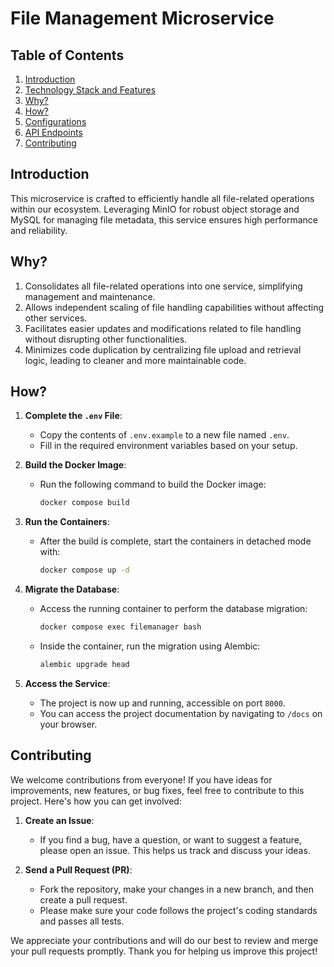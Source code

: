 # File Management Microservice

## Table of Contents
1. [Introduction](#Introduction)
2. [Technology Stack and Features]()
3. [Why?](#Why?)
4. [How?](#How?)
4. [Configurations]()
5. [API Endpoints]()
6. [Contributing](#Contributing)

## Introduction

This microservice is crafted to efficiently handle all file-related operations within our ecosystem. Leveraging MinIO for robust object storage and MySQL for managing file metadata, this service ensures high performance and reliability. 

## Why?

1. Consolidates all file-related operations into one service, simplifying management and maintenance.
2. Allows independent scaling of file handling capabilities without affecting other services.
3. Facilitates easier updates and modifications related to file handling without disrupting other functionalities.
4. Minimizes code duplication by centralizing file upload and retrieval logic, leading to cleaner and more maintainable code.

## How?

1. **Complete the `.env` File**: 
    - Copy the contents of `.env.example` to a new file named `.env`.
    - Fill in the required environment variables based on your setup.

2. **Build the Docker Image**:
    - Run the following command to build the Docker image:
        ```bash
        docker compose build
        ```

3. **Run the Containers**:
    - After the build is complete, start the containers in detached mode with:
        ```bash
        docker compose up -d
        ```

4. **Migrate the Database**:
    - Access the running container to perform the database migration:
        ```bash
        docker compose exec filemanager bash
        ```
    - Inside the container, run the migration using Alembic:
        ```bash
        alembic upgrade head
        ```

5. **Access the Service**:
    - The project is now up and running, accessible on port `8000`.
    - You can access the project documentation by navigating to `/docs` on your browser.


## Contributing

We welcome contributions from everyone! If you have ideas for improvements, new features, or bug fixes, feel free to contribute to this project. Here's how you can get involved:

1. **Create an Issue**: 
    - If you find a bug, have a question, or want to suggest a feature, please open an issue. This helps us track and discuss your ideas.

2. **Send a Pull Request (PR)**:
    - Fork the repository, make your changes in a new branch, and then create a pull request. 
    - Please make sure your code follows the project's coding standards and passes all tests.

We appreciate your contributions and will do our best to review and merge your pull requests promptly. Thank you for helping us improve this project!
